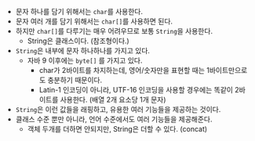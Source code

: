 - 문자 하나를 담기 위해서는 `char`를 사용한다.
- 문자 여러 개를 담기 위해서는 `char[]`를 사용하면 된다.
- 하지만 `char[]`를 다루기는 매우 어려우므로 보통 `String`을 사용한다.
	- String은 클래스이다. (참조형이다.)
- `String`은 내부에 문자 하나하나를 가지고 있다.
	- 자바 9 이후에는 `byte[]` 를 가지고 있다.
		- char가 2바이트를 차지하는데, 영어/숫자만을 표현할 때는 1바이트만으로도 충분하기 때문이다.
		- Latin-1 인코딩이 아니라, UTF-16 인코딩을 사용할 경우에는 똑같이 2바이트를 사용한다. (배열 2개 요소당 1개 문자)
- `String`은 이런 값들을 래핑하고, 유용한 여러 기능들을 제공하는 것이다.
- 클래스 수준 뿐만 아니라, 언어 수준에서도 여러 기능들을 제공해준다.
	- 객체 두개를 더하면 안되지만, String은 더할 수 있다. (concat)